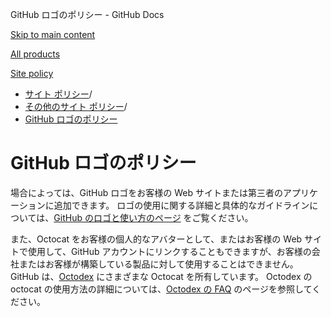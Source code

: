 GitHub ロゴのポリシー - GitHub Docs

[Skip to main content](#main-content)

[All products](/ja)

[Site policy](/site-policy)

* [サイト ポリシー](/ja/site-policy)/
* [その他のサイト ポリシー](/ja/site-policy/other-site-policies)/
* [GitHub ロゴのポリシー](/ja/site-policy/other-site-policies/github-logo-policy)

GitHub ロゴのポリシー
==========

場合によっては、GitHub ロゴをお客様の Web サイトまたは第三者のアプリケーションに追加できます。 ロゴの使用に関する詳細と具体的なガイドラインについては、[GitHub のロゴと使い方のページ](https://github.com/logos) をご覧ください。

また、Octocat をお客様の個人的なアバターとして、またはお客様の Web サイトで使用して、GitHub アカウントにリンクすることもできますが、お客様の会社またはお客様が構築している製品に対して使用することはできません。 GitHub は、[Octodex](https://octodex.github.com/) にさまざまな Octocat を所有しています。 Octodex の octocat の使用方法の詳細については、[Octodex の FAQ](https://octodex.github.com/faq/) のページを参照してください。

